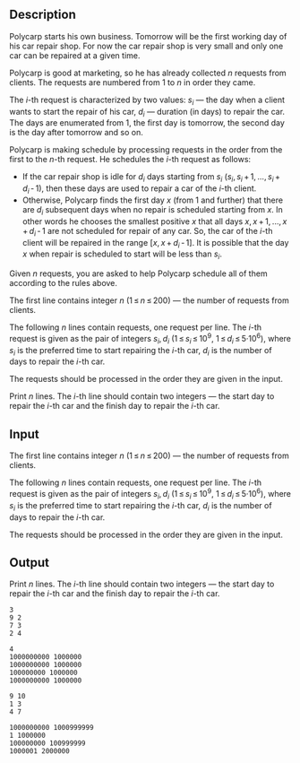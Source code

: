 ## Description

<div><p>Polycarp starts his own business. Tomorrow will be the first working day of his car repair shop. For now the car repair shop is very small and only one car can be repaired at a given time.</p><p>Polycarp is good at marketing, so he has already collected <span class="tex-span"><i>n</i></span> requests from clients. The requests are numbered from <span class="tex-span">1</span> to <span class="tex-span"><i>n</i></span> in order they came.</p><p>The <span class="tex-span"><i>i</i></span>-th request is characterized by two values: <span class="tex-span"><i>s</i><sub class="lower-index"><i>i</i></sub></span> — the day when a client wants to start the repair of his car, <span class="tex-span"><i>d</i><sub class="lower-index"><i>i</i></sub></span> — duration (in days) to repair the car. The days are enumerated from 1, the first day is tomorrow, the second day is the day after tomorrow and so on.</p><p>Polycarp is making schedule by processing requests in the order from the first to the <span class="tex-span"><i>n</i></span>-th request. He schedules the <span class="tex-span"><i>i</i></span>-th request as follows:</p><ul> <li> If the car repair shop is idle for <span class="tex-span"><i>d</i><sub class="lower-index"><i>i</i></sub></span> days starting from <span class="tex-span"><i>s</i><sub class="lower-index"><i>i</i></sub></span> (<span class="tex-span"><i>s</i><sub class="lower-index"><i>i</i></sub>, <i>s</i><sub class="lower-index"><i>i</i></sub> + 1, ..., <i>s</i><sub class="lower-index"><i>i</i></sub> + <i>d</i><sub class="lower-index"><i>i</i></sub> - 1</span>), then these days are used to repair a car of the <span class="tex-span"><i>i</i></span>-th client. </li><li> Otherwise, Polycarp finds the first day <span class="tex-span"><i>x</i></span> (from 1 and further) that there are <span class="tex-span"><i>d</i><sub class="lower-index"><i>i</i></sub></span> subsequent days when no repair is scheduled starting from <span class="tex-span"><i>x</i></span>. In other words he chooses the smallest positive <span class="tex-span"><i>x</i></span> that all days <span class="tex-span"><i>x</i>, <i>x</i> + 1, ..., <i>x</i> + <i>d</i><sub class="lower-index"><i>i</i></sub> - 1</span> are not scheduled for repair of any car. So, the car of the <span class="tex-span"><i>i</i></span>-th client will be repaired in the range <span class="tex-span">[<i>x</i>, <i>x</i> + <i>d</i><sub class="lower-index"><i>i</i></sub> - 1]</span>. It is possible that the day <span class="tex-span"><i>x</i></span> when repair is scheduled to start will be less than <span class="tex-span"><i>s</i><sub class="lower-index"><i>i</i></sub></span>. </li></ul><p>Given <span class="tex-span"><i>n</i></span> requests, you are asked to help Polycarp schedule all of them according to the rules above.</p></div><div class="input-specification"><p>The first line contains integer <span class="tex-span"><i>n</i></span> (<span class="tex-span">1 ≤ <i>n</i> ≤ 200</span>) — the number of requests from clients.</p><p>The following <span class="tex-span"><i>n</i></span> lines contain requests, one request per line. The <span class="tex-span"><i>i</i></span>-th request is given as the pair of integers <span class="tex-span"><i>s</i><sub class="lower-index"><i>i</i></sub>, <i>d</i><sub class="lower-index"><i>i</i></sub></span> (<span class="tex-span">1 ≤ <i>s</i><sub class="lower-index"><i>i</i></sub> ≤ 10<sup class="upper-index">9</sup></span>, <span class="tex-span">1 ≤ <i>d</i><sub class="lower-index"><i>i</i></sub> ≤ 5·10<sup class="upper-index">6</sup></span>), where <span class="tex-span"><i>s</i><sub class="lower-index"><i>i</i></sub></span> is the preferred time to start repairing the <span class="tex-span"><i>i</i></span>-th car, <span class="tex-span"><i>d</i><sub class="lower-index"><i>i</i></sub></span> is the number of days to repair the <span class="tex-span"><i>i</i></span>-th car.</p><p>The requests should be processed in the order they are given in the input.</p></div><div class="output-specification"><p>Print <span class="tex-span"><i>n</i></span> lines. The <span class="tex-span"><i>i</i></span>-th line should contain two integers — the start day to repair the <span class="tex-span"><i>i</i></span>-th car and the finish day to repair the <span class="tex-span"><i>i</i></span>-th car.</p></div>

## Input

<p>The first line contains integer <span class="tex-span"><i>n</i></span> (<span class="tex-span">1 ≤ <i>n</i> ≤ 200</span>) — the number of requests from clients.</p><p>The following <span class="tex-span"><i>n</i></span> lines contain requests, one request per line. The <span class="tex-span"><i>i</i></span>-th request is given as the pair of integers <span class="tex-span"><i>s</i><sub class="lower-index"><i>i</i></sub>, <i>d</i><sub class="lower-index"><i>i</i></sub></span> (<span class="tex-span">1 ≤ <i>s</i><sub class="lower-index"><i>i</i></sub> ≤ 10<sup class="upper-index">9</sup></span>, <span class="tex-span">1 ≤ <i>d</i><sub class="lower-index"><i>i</i></sub> ≤ 5·10<sup class="upper-index">6</sup></span>), where <span class="tex-span"><i>s</i><sub class="lower-index"><i>i</i></sub></span> is the preferred time to start repairing the <span class="tex-span"><i>i</i></span>-th car, <span class="tex-span"><i>d</i><sub class="lower-index"><i>i</i></sub></span> is the number of days to repair the <span class="tex-span"><i>i</i></span>-th car.</p><p>The requests should be processed in the order they are given in the input.</p>

## Output

<p>Print <span class="tex-span"><i>n</i></span> lines. The <span class="tex-span"><i>i</i></span>-th line should contain two integers — the start day to repair the <span class="tex-span"><i>i</i></span>-th car and the finish day to repair the <span class="tex-span"><i>i</i></span>-th car.</p>





```input1
3
9 2
7 3
2 4

```




```input2
4
1000000000 1000000
1000000000 1000000
100000000 1000000
1000000000 1000000

```




```output1
9 10
1 3
4 7

```




```output2
1000000000 1000999999
1 1000000
100000000 100999999
1000001 2000000

```


